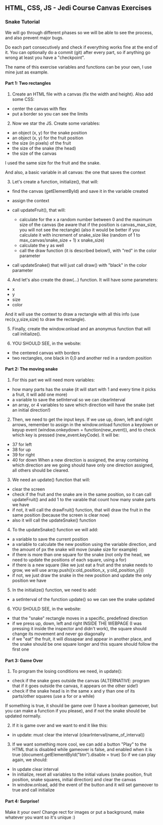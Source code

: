 HTML, CSS, JS - Jedi Course
Canvas Exercises
------------------------

### Snake Tutorial

We will go through different phases so we will be able to see the process, and also prevent major bugs.

Do each part consecutively and check if everything works fine at the end of it. You can optionally do a commit (git) after every part, so if anything go wrong at least you have a "checkpoint".

The name of this exercise variables and functions can be your own, I use mine just as example.

#### Part 1: Two rectangles
1. Create an HTML file with a canvas (fix the width and height). Also add some CSS:
  - center the canvas with flex
  - put a border so you can see the limits

2. Now we star the JS. Create some variables:
  - an object (x, y) for the snake position
  - an object (x, y) for the fruit position
  - the size (in pixels) of the fruit
  - the size of the snake (the head) 
  - the size of the canvas

  I used the same size for the fruit and the snake.

  And also, a basic variable in all canvas: the one that saves the context


3. Let's create a function, initialize(), that will:
  - find the canvas (getElementById) and save it in the variable created
  - assign the context
  - call updateFruit(), that will:
      - calculate for the x a random number between 0 and the maximum size of the canvas
        (be aware that if the position is canvas_max_size, you will not see the rectangle)
        (also it would be better if you calculate it with increment of snake_size like (random of 1 to max_canvas/snake_size + 1) x snake_size)
      - calculate the y as well
      - call the draw function (it is described below!), with "red" in the color parameter

  - call updateSnake() that will just call draw() with "black" in the color parameter

4. And let's also create the draw(...) function. It will have some parameters: 
  - x
  - y
  - size
  - color

  And it will use the context to draw a rectangle with all this info (use rec(x,y,size,size) to draw the rectangle).

5. Finally, create the window.onload and an anonymus function that will call initialize().

6. YOU SHOULD SEE, in the website:
  - the centered canvas with borders
  - two rectangles, one black in 0,0 and another red in a random position

#### Part 2: The moving snake
1. For this part we will need more variables:
  - how many parts has the snake (it will start with 1 and every time it picks a fruit, it will add one more)
  - a variable to save the setInterval so we can clearInterval
  - an array, or 4 variables to save which direction will have the snake (set an initial direction!)

2. Then, we need to get the input keys. If we use up, down, left and right arrows, remember to assign in the window.onload function a keydown or keyup event (window.onkeydown = function(new_event)), 
and to check which key is pressed (new_event.keyCode). It will be:
  - 37 for left
  - 38 for up
  - 39 for right
  - 40 for down
When a new direction is assigned, the array containing which direction are we going should have only one direction assigned, all others should be cleared.

3. We need an update() function that will:
 - clear the screen
 - check if the fruit and the snake are in the same position, so it can call updateFruit() and add 1 to the varable that count how many snake parts we have
 - if not, it will call the drawFruit() function, that will draw the fruit in the same position (because the screen is clear now)
 - also it will call the updateSnake() function

4. To the updateSnake() function we will add:
  - a variable to save the current position
  - a variable to calculate the new position using the variable direction, and the amount of px the snake will move (snake size for example)
  - if there is more than one square for the snake (not only the head, we need to update the positions of each square, using a for)
  - if there is a new square (like we just eat a fruit and the snake needs to grow, we will use array.push({x:old_position_x, y:old_position_y}))
  - if not, we just draw the snake in the new position and update the only position we have

5. In the initialize() function, we need to add:
  - a setInterval of the function update() so we can see the snake updated

6. YOU SHOULD SEE, in the website:
  - that the "snake" rectangle moves in a specific, predefined direction 
  - if we press up, down, left and right INSIDE THE WEBPAGE (I was pressing it inside the inspector and didn't work), the square should change its movement and never go diagonally
  - if we "eat" the fruit, it will dissapear and appear in another place, and the snake should be one square longer and this square should follow the first one

#### Part 3: Game Over
1. To program the losing conditions we need, in update():
  - check if the snake goes outside the canvas (ALTERNATIVE: program that if it goes outside the canvas, it appears on the other side!)
  - check if the snake head is in the same x and y than one of its parts/other squares (use a for or a while)

  If something is true, it should be game over (I have a boolean gameover, but you can make a function if you please), and if not the snake should be updated normally.

2. If it is game over and we want to end it like this:
  - in update: must clear the interval (clearInterval(name_of_interval))

3. If we want something more cool, we can add a button "Play" to the HTML that is disabled while gameover is false, and enabled when it is true (document.getElementById("btn").disable = true)
So if we can play again, we should:
  - In update clear interval
  - In initialize, reset all variables to the initial values (snake position, fruit position, snake squares, initial direction) and clear the canvas
  - In window.onload, add the event of the button and it will set gameover to true and call initialize

#### Part 4: Surprise!

Make it your own! Change rect for images or put a background, make whatever you want so it's unique :)
